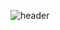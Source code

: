 ![header](https://capsule-render.vercel.app/api?type=venom&height=300&color=gradient&text=newhione&fontColor=3e3bc3&animation=fadeIn&stroke=f0e960)
